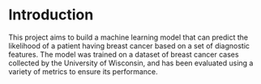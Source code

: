 <h1>Introduction</h1>
This project aims to build a machine learning model that can predict the likelihood of a patient having breast cancer based on a set of diagnostic features. The model was trained on a dataset of breast cancer cases collected by the University of Wisconsin, and has been evaluated using a variety of metrics to ensure its performance.



